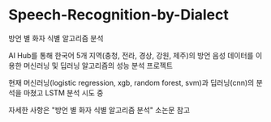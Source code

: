 # Speech-Recognition-by-Dialect

방언 별 화자 식별 알고리즘 분석

AI Hub를 통해 한국어 5개 지역(충청, 전라, 경상, 강원, 제주)의 방언 음성 데이터를 이용한 머신러닝 및 딥러닝 알고리즘의 성능 분석 프로젝트

현재 머신러닝(logistic regression, xgb, random forest, svm)과 딥러닝(cnn)의 분석을 마쳤고 LSTM 분석 시도 중

자세한 사항은 "방언 별 화자 식별 알고리즘 분석" 소논문 참고
